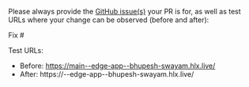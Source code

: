Please always provide the [GitHub issue(s)](../issues) your PR is for, as well as test URLs where your change can be observed (before and after):

Fix #<gh-issue-id>

Test URLs:
- Before: https://main--edge-app--bhupesh-swayam.hlx.live/
- After: https://<branch>--edge-app--bhupesh-swayam.hlx.live/
